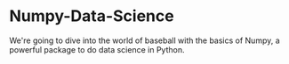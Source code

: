 # Numpy-Data-Science
We're going to dive into the world of baseball with the basics of Numpy, a powerful package to do data science in Python.

